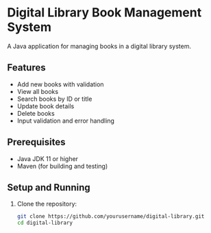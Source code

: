 # Digital Library Book Management System

A Java application for managing books in a digital library system.

## Features
- Add new books with validation
- View all books
- Search books by ID or title
- Update book details
- Delete books
- Input validation and error handling

## Prerequisites
- Java JDK 11 or higher
- Maven (for building and testing)

## Setup and Running
1. Clone the repository:
   ```bash
   git clone https://github.com/yourusername/digital-library.git
   cd digital-library